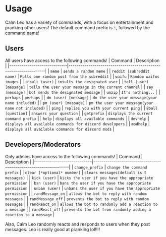 # Usage
Calm Leo has a variety of commands, with a focus on entertainment and pranking other users! The default command prefix is `!`, followed by the command name!

## Users
All users have access to the following commands!
| Command                     | Description                                                      |
|-----------------------------|------------------------------------------------------------------|
| `meme`                      | `sends a random meme`             |
| `reddit (subreddit name)`   | `Pulls one random post from the subreddit`                       |
| `waifu`                     | `Random waifus images`                                    |
| `insult (user)`             | `insults the designated user`                                    |
| `tell (user) [message]`     | `tells the user your message in the current channel`             | 
| `say [message]`             | `bot sends the designated message` |
| `unzip`                     | `It's nothing...` |
| `perhaps`                     | `perhaps` |
| `dm (user) [message]`       | `dm the user your message(your name included)`                   |
| `pm (user) [message]`       | `pm the user your message(your name not included)`               |
| `ping`                      | `replies you with your current ping`                             |
| `8ball [question]`          | `answers your question`                                          |
| `getprefix`                 | `displays the current command prefix` |
| `help`                      | `displays all available commands`                                |
| `devhelp`                   | `displays all available commands for discord developers`               |
| `modhelp`                   | `displays all available commands for discord mods`                                    |


## Developers/Moderators
Only admins have access to the following commands!
| Command                     | Description                                                      |
|-----------------------------|------------------------------------------------------------------|
| `change_prefix`             | `change the command prefix`                                      |
| `clear [*optional* number]` | `clears messages(default is 5 messages)`                         |
| `kick (user)`               | `kicks the user if you have the appropriate permission`          |
| `ban (user)`                | `bans the user if you have the appropriate permission`           |
| `unban (user)`              | `unbans the user if you have the appropriate permission`         |
| `randMessage_on`            | `allows the bot to reply with random messages`                   |
| `randMessage_off`           | `prevents the bot to reply with random messages`                 |
| `randReact_on`              | `allows the bot to randomly add a reaction to a message`         |
| `randReact_off`             | `prevents the bot from randomly adding a reaction to a message`  |


Also, Calm Leo randomly reacts and responds to users when they post messages. Leo is really good at pranking lol!!!!
